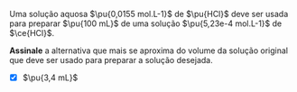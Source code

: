 Uma solução aquosa $\pu{0,0155 mol.L-1}$ de $\pu{HCl}$ deve ser usada para preparar $\pu{100 mL}$ de uma solução $\pu{5,23e-4 mol.L-1}$ de $\ce{HCl}$.

**Assinale** a alternativa que mais se aproxima do volume da solução original que deve ser usado para preparar a solução desejada.

- [x] $\pu{3,4 mL}$

